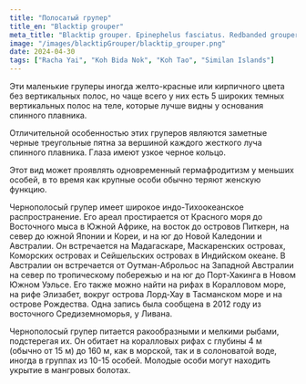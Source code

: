 ```yaml
---
title: "Полосатый групер"
title_en: "Blacktip grouper"
meta_title: "Blacktip grouper. Epinephelus fasciatus. Redbanded grouper. Blacktipped cod. Black-tipped rockcod. Footballer cod. Red-barred cod. Red-barred rockcod. Scarlet rock-cod. Weathered rock-cod."
image: "/images/blacktipGrouper/blacktip_grouper.png"
date: 2024-04-30
tags: ["Racha Yai", "Koh Bida Nok", "Koh Tao", "Similan Islands"]
---
```


Эти маленькие груперы иногда желто-красные или кирпичного цвета без вертикальных полос, но чаще всего у них есть 5 широких темных вертикальных полос на теле, которые лучше видны у основания спинного плавника.

Отличительной особенностью этих груперов являются заметные черные треугольные пятна за вершиной каждого жесткого луча спинного плавника. Глаза имеют узкое черное кольцо. 

Этот вид может проявлять одновременный гермафродитизм у меньших особей, в то время как крупные особи обычно теряют женскую функцию.

Чернополосый групер имеет широкое индо-Тихоокеанское распространение. Его ареал простирается от Красного моря до Восточного мыса в Южной Африке, на восток до островов Питкерн, на север до южной Японии и Кореи, и на юг до Новой Каледонии и Австралии. Он встречается на Мадагаскаре, Маскаренских островах, Коморских островах и Сейшельских островах в Индийском океане. В Австралии он встречается от Оутман-Аброльос на Западной Австралии на север по тропическому побережью и на юг до Порт-Хакинга в Новом Южном Уэльсе. Его также можно найти на рифах в Коралловом море, на рифе Элизабет, вокруг острова Лорд-Хау в Тасманском море и на острове Рождества. Одна запись была сообщена в 2012 году из восточного Средиземноморья, у Ливана.

Чернополосый групер питается ракообразными и мелкими рыбами, подстерегая их. Он обитает на коралловых рифах с глубины 4 м (обычно от 15 м) до 160 м, как в морской, так и в солоноватой воде, иногда в группах из 10-15 особей. Молодые особи могут находить укрытие в мангровых болотах.



